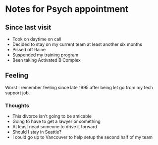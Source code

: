 # Notes for Psych appointment

## Since last visit

- Took on daytime on call
- Decided to stay on my current team at least another six months
- Pissed off Raine
- Suspended my training program
- Been taking Activated B Complex

## Feeling

Worst I remember feeling since late 1995 after being let go from my tech
support job.

### Thoughts

- This divorce isn't going to be amicable 
 - Going to have to get a lawyer or something
 - At least nead someone to drive it forward
- Should I stay in Seattle?
 - I could go up to Vancouver to help setup the second half of my team

